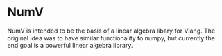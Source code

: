 # NumV

NumV is intended to be the basis of a linear algebra libary for Vlang. The original idea was to have similar functionality to numpy, but currently the end goal is a powerful linear algebra library.
